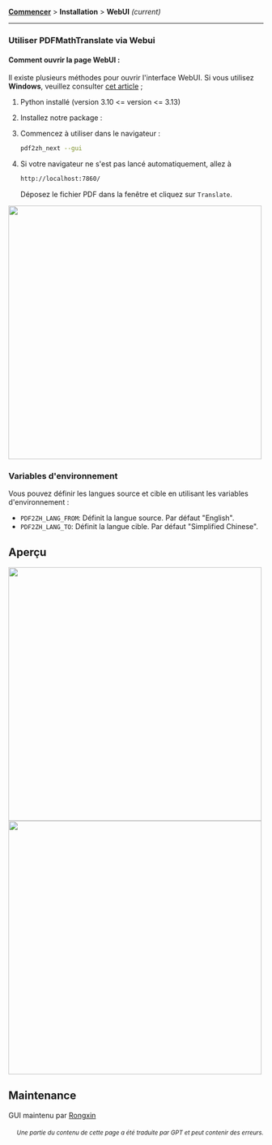 [**Commencer**](./commencer.md) > **Installation** > **WebUI** _(current)_

---

### Utiliser PDFMathTranslate via Webui

#### Comment ouvrir la page WebUI :

Il existe plusieurs méthodes pour ouvrir l'interface WebUI. Si vous utilisez **Windows**, veuillez consulter [cet article](./INSTALLATION_winexe.md) ;

1. Python installé (version 3.10 <= version <= 3.13)

2. Installez notre package :

3. Commencez à utiliser dans le navigateur :

    ```bash
    pdf2zh_next --gui
    ```

4. Si votre navigateur ne s'est pas lancé automatiquement, allez à

    ```bash
    http://localhost:7860/
    ```

    Déposez le fichier PDF dans la fenêtre et cliquez sur `Translate`.

<!-- <img src="./images/gui.gif" width="500"/> -->
<img src='./../images/gui.gif' width="500"/>

### Variables d'environnement

Vous pouvez définir les langues source et cible en utilisant les variables d'environnement :

- `PDF2ZH_LANG_FROM`: Définit la langue source. Par défaut "English".
- `PDF2ZH_LANG_TO`: Définit la langue cible. Par défaut "Simplified Chinese".

## Aperçu

<img src="./../images/before.png" width="500"/>
<img src="./../images/after.png" width="500"/>

## Maintenance

GUI maintenu par [Rongxin](https://github.com/reycn)

<div align="right"> 
<h6><small>Une partie du contenu de cette page a été traduite par GPT et peut contenir des erreurs.</small></h6>